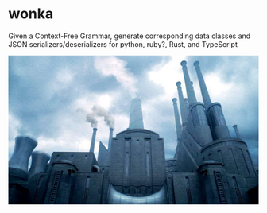 # wonka
Given a Context-Free Grammar, generate corresponding data classes and JSON serializers/deserializers for python, ruby?, Rust, and TypeScript

<p align="center">
<a href="https://wonka.fandom.com/wiki/Wonka_Chocolate_Factory" target="_blank">
<img src="Wonka_Chocolate_Factory.jpeg" height="300"></a>
</p>
<br><br>
